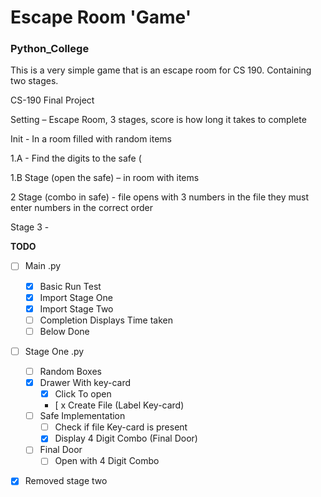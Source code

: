 # Escape Room 'Game'

### Python_College

This is a very simple game that is an escape room for CS 190. Containing two stages.

CS-190 Final Project

Setting – Escape Room, 3 stages, score is how long it takes to complete

Init - In a room filled with random items

1.A - Find the digits to the safe (

1.B Stage (open the safe) – in room with items

2 Stage (combo in safe) - file opens with 3 numbers in the file they must enter numbers in the correct order

Stage 3 -

**TODO**

- [ ] Main .py
    - [x] Basic Run Test
    - [x] Import Stage One
    - [x] Import Stage Two
    - [ ] Completion Displays Time taken
    - [ ] Below Done
- [ ] Stage One .py
    - [ ] Random Boxes
    - [x] Drawer With key-card
        - [x] Click To open
        - [ x Create File (Label Key-card)
    - [ ] Safe Implementation
        - [ ] Check if file Key-card is present
        - [x] Display 4 Digit Combo (Final Door)
    - [ ] Final Door
        - [ ] Open with 4 Digit Combo
- [x] Removed stage two
    

